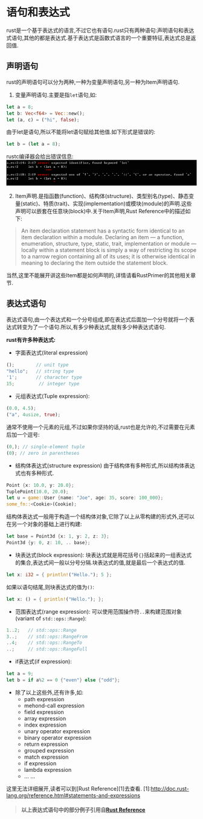 # 语句和表达式
  rust是一个基于表达式的语言,不过它也有语句.rust只有两种语句:声明语句和表达式语句,其他的都是表达式.基于表达式是函数式语言的一个重要特征,表达式总是返回值.

## 声明语句
  rust的声明语句可以分为两种,一种为变量声明语句,另一种为Item声明语句.
  1. 变量声明语句.主要是指`let`语句,如:
  ```rust
  let a = 8;
  let b: Vec<f64> = Vec::new();
  let (a, c) = ("hi", false);
  ```
  由于let是语句,所以不能将let语句赋给其他值.如下形式是错误的:
  ```rust
  let b = (let a = 8);
  ```
  rustc编译器会给出错误信息:![error](../image/function-statement-expression.png)

  2. Item声明.是指函数(function)、结构体(structure)、类型别名(type)、静态变量(static)、特质(trait)、实现(implementation)或模块(module)的声明.这些声明可以嵌套在任意块(block)中.关于Item声明,Rust Reference中的描述如下:
  > An item declaration statement has a syntactic form identical to an item declaration within a module. Declaring an item — a function, enumeration, structure, type, static, trait, implementation or module — locally within a statement block is simply a way of restricting its scope to a narrow region containing all of its uses; it is otherwise identical in meaning to declaring the item outside the statement block.

  当然,这里不能展开讲这些Item都是如何声明的,详情请看RustPrimer的其他相关章节.

## 表达式语句
  表达式语句,由一个表达式和一个分号组成,即在表达式后面加一个分号就将一个表达式转变为了一个语句.所以,有多少种表达式,就有多少种表达式语句.

  __rust有许多种表达式:__
  * 字面表达式(literal expression)
  ```rust
  ();        // unit type
  "hello";   // string type
  '1';       // character type
  15;         // integer type
  ```

  * 元组表达式(Tuple expression):
  ```rust
  (0.0, 4.5);
  ("a", 4usize, true);
  ```
  通常不使用一个元素的元组,不过如果你坚持的话,rust也是允许的,不过需要在元素后加一个逗号:
  ```rust
  (0,); // single-element tuple
  (0); // zero in parentheses
  ```

  * 结构体表达式(structure expression)
  由于结构体有多种形式,所以结构体表达式也有多种形式.
  ```rust
  Point {x: 10.0, y: 20.0};
  TuplePoint(10.0, 20.0);
  let u = game::User {name: "Joe", age: 35, score: 100_000};
  some_fn::<Cookie>(Cookie);
  ```
  结构体表达式一般用于构造一个结构体对象,它除了以上从零构建的形式外,还可以在另一个对象的基础上进行构建:
  ```rust
  let base = Point3d {x: 1, y: 2, z: 3};
  Point3d {y: 0, z: 10, .. base};
  ```

  * 块表达式(block expression):
  块表达式就是用花括号`{}`括起来的一组表达式的集合,表达式间一般以分号分隔.块表达式的值,就是最后一个表达式的值.
  ```rust
  let x: i32 = { println!("Hello."); 5 };
  ```
  如果以语句结尾,则块表达式的值为`()`:
  ```rust
  let x: () = { println!("Hello."); };
  ```

  * 范围表达式(range expression):
  可以使用范围操作符`..`来构建范围对象(variant of `std::ops::Range`):
  ```rust
  1..2;   // std::ops::Range
  3..;    // std::ops::RangeFrom
  ..4;    // std::ops::RangeTo
  ..;     // std::ops::RangeFull
  ```

  * if表达式(if expression):
  ```rust
  let a = 9;
  let b = if a%2 == 0 {"even"} else {"odd"};
  ```

  * 除了以上这些外,还有许多,如:
    + path expression
    + mehond-call expression
    + field expression
    + array expression
    + index expression
    + unary operator expression
    + binary operator expression
    + return expression
    + grouped expression
    + match expression
    + if expression
    + lambda expression
    + ... ...

  这里无法详细展开,读者可以到[Rust Reference][1]去查看.
  [1]:http://doc.rust-lang.org/reference.html#statements-and-expressions

> #### 以上表达式语句中的部分例子引用自[Rust Reference][ref]
  [ref]:http://doc.rust-lang.org/reference.html
